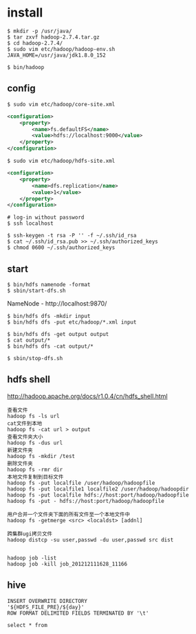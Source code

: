 # install

```
$ mkdir -p /usr/java/
$ tar zxvf hadoop-2.7.4.tar.gz
$ cd hadoop-2.7.4/
$ sudo vim etc/hadoop/hadoop-env.sh
JAVA_HOME=/usr/java/jdk1.8.0_152
```

```
$ bin/hadoop
```

## config

```
$ sudo vim etc/hadoop/core-site.xml
```
```xml
<configuration>
    <property>
        <name>fs.defaultFS</name>
        <value>hdfs://localhost:9000</value>
    </property>
</configuration>
```

```
$ sudo vim etc/hadoop/hdfs-site.xml
```
```xml
<configuration>
    <property>
        <name>dfs.replication</name>
        <value>1</value>
    </property>
</configuration>
```

```
# log-in without password
$ ssh localhost

$ ssh-keygen -t rsa -P '' -f ~/.ssh/id_rsa
$ cat ~/.ssh/id_rsa.pub >> ~/.ssh/authorized_keys
$ chmod 0600 ~/.ssh/authorized_keys
```

## start

```
$ bin/hdfs namenode -format
$ sbin/start-dfs.sh
```
NameNode - http://localhost:9870/

```
$ bin/hdfs dfs -mkdir input
$ bin/hdfs dfs -put etc/hadoop/*.xml input

$ bin/hdfs dfs -get output output
$ cat output/*
$ bin/hdfs dfs -cat output/*

$ sbin/stop-dfs.sh
```

## hdfs shell

http://hadoop.apache.org/docs/r1.0.4/cn/hdfs_shell.html

```
查看文件
hadoop fs -ls url
cat文件到本地
hadoop fs -cat url > output
查看文件夹大小
hadoop fs -dus url
新建文件夹
hadoop fs -mkdir /test
删除文件夹
hadoop fs -rmr dir
本地文件复制到目标文件
hadoop fs -put localfile /user/hadoop/hadoopfile
hadoop fs -put localfile1 localfile2 /user/hadoop/hadoopdir
hadoop fs -put localfile hdfs://host:port/hadoop/hadoopfile
hadoop fs -put - hdfs://host:port/hadoop/hadoopfile

用户合并一个文件夹下面的所有文件至一个本地文件中
hadoop fs -getmerge <src> <localdst> [addnl]

跨集群ugi拷贝文件
hadoop distcp -su user,passwd -du user,passwd src dist


hadoop job -list
hadoop job -kill job_201212111628_11166
```

## hive

    INSERT OVERWRITE DIRECTORY
    '${HDFS_FILE_PRE}/${day}'
    ROW FORMAT DELIMITED FIELDS TERMINATED BY '\t'

	select * from 
